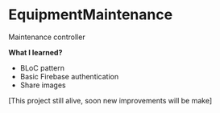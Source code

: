 # EquipmentMaintenance
 Maintenance controller
 
**What I learned?**
* BLoC pattern
* Basic Firebase authentication
* Share images

[This project still alive, soon new improvements will be make]
